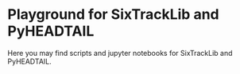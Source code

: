 # Playground for SixTrackLib and PyHEADTAIL

Here you may find scripts and jupyter notebooks for SixTrackLib and PyHEADTAIL.
